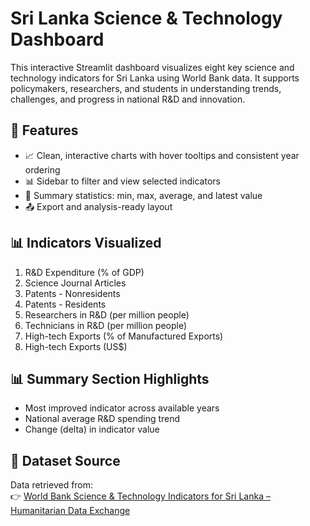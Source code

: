 # Sri Lanka Science & Technology Dashboard

This interactive Streamlit dashboard visualizes eight key science and technology indicators for Sri Lanka using World Bank data. It supports policymakers, researchers, and students in understanding trends, challenges, and progress in national R&D and innovation.

## 🚀 Features

- 📈 Clean, interactive charts with hover tooltips and consistent year ordering
- 📊 Sidebar to filter and view selected indicators
- 📌 Summary statistics: min, max, average, and latest value
- 📤 Export and analysis-ready layout

## 📊 Indicators Visualized

1. R&D Expenditure (% of GDP)  
2. Science Journal Articles  
3. Patents - Nonresidents  
4. Patents - Residents  
5. Researchers in R&D (per million people)  
6. Technicians in R&D (per million people)  
7. High-tech Exports (% of Manufactured Exports)  
8. High-tech Exports (US$)

## 📊 Summary Section Highlights

- Most improved indicator across available years  
- National average R&D spending trend  
- Change (delta) in indicator value

## 📁 Dataset Source

Data retrieved from:  
👉 [World Bank Science & Technology Indicators for Sri Lanka – Humanitarian Data Exchange](https://data.humdata.org/dataset/world-bank-science-and-technology-indicators-for-sri-lanka)
